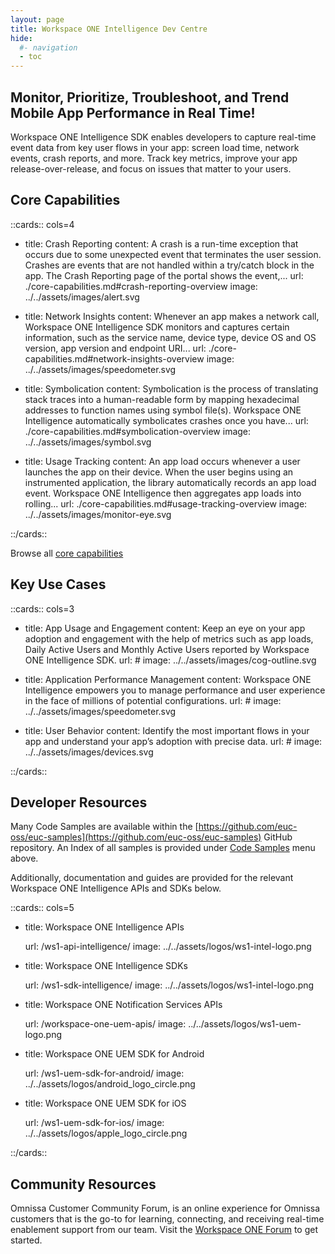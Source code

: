 ```yaml
---
layout: page
title: Workspace ONE Intelligence Dev Centre
hide:
  #- navigation
  - toc
---
```


## Monitor, Prioritize, Troubleshoot, and Trend Mobile App Performance in Real Time!

Workspace ONE Intelligence SDK enables developers to capture real-time event data from key user flows in your app: screen load time, network events, crash reports, and more. Track key metrics, improve your app release-over-release, and focus on issues that matter to your users.

## Core Capabilities

::cards:: cols=4

- title: Crash Reporting
  content: A crash is a run-time exception that occurs due to some unexpected event that terminates the user session. Crashes are events that are not handled within a try/catch block in the app. The Crash Reporting page of the portal shows the event,...
  url: ./core-capabilities.md#crash-reporting-overview
  image: ../../assets/images/alert.svg

- title: Network Insights
  content: Whenever an app makes a network call, Workspace ONE Intelligence SDK monitors and captures certain information, such as the service name, device type, device OS and OS version, app version and endpoint URI...
  url: ./core-capabilities.md#network-insights-overview
  image: ../../assets/images/speedometer.svg

- title: Symbolication
  content: Symbolication is the process of translating stack traces into a human-readable form by mapping hexadecimal addresses to function names using symbol file(s). Workspace ONE Intelligence automatically symbolicates crashes once you have...
  url: ./core-capabilities.md#symbolication-overview
  image: ../../assets/images/symbol.svg

- title: Usage Tracking
  content: An app load occurs whenever a user launches the app on their device. When the user begins using an instrumented application, the library automatically records an app load event. Workspace ONE Intelligence then aggregates app loads into rolling...
  url: ./core-capabilities.md#usage-tracking-overview
  image: ../../assets/images/monitor-eye.svg

::/cards::

Browse all [core capabilities](core-capabilities.md)

## Key Use Cases

::cards:: cols=3

- title: App Usage and Engagement
  content: Keep an eye on your app adoption and engagement with the help of metrics such as app loads, Daily Active Users and Monthly Active Users reported by Workspace ONE Intelligence SDK.
  url: #
  image: ../../assets/images/cog-outline.svg

- title: Application Performance Management
  content: Workspace ONE Intelligence empowers you to manage performance and user experience in the face of millions of potential configurations.
  url: #
  image: ../../assets/images/speedometer.svg

- title: User Behavior
  content: Identify the most important flows in your app and understand your app’s adoption with precise data.
  url: #
  image: ../../assets/images/devices.svg

::/cards::

## Developer Resources

Many Code Samples are available within the [https://github.com/euc-oss/euc-samples](https://github.com/euc-oss/euc-samples) GitHub repository. An Index of all samples is provided under [Code Samples](../samples/index.md) menu above.

Additionally, documentation and guides are provided for the relevant Workspace ONE Intelligence APIs and SDKs below.

::cards:: cols=5

- title: Workspace ONE Intelligence APIs

  url: /ws1-api-intelligence/
  image: ../../assets/logos/ws1-intel-logo.png

- title: Workspace ONE Intelligence SDKs

  url: /ws1-sdk-intelligence/
  image: ../../assets/logos/ws1-intel-logo.png

- title: Workspace ONE Notification Services APIs

  url: /workspace-one-uem-apis/
  image: ../../assets/logos/ws1-uem-logo.png

- title: Workspace ONE UEM SDK for Android

  url: /ws1-uem-sdk-for-android/
  image: ../../assets/logos/android_logo_circle.png

- title: Workspace ONE UEM SDK for iOS

  url: /ws1-uem-sdk-for-ios/
  image: ../../assets/logos/apple_logo_circle.png

::/cards::

## Community Resources

Omnissa Customer Community Forum, is an online experience for Omnissa customers that is the go-to for learning, connecting, and receiving real-time enablement support from our team. Visit the [Workspace ONE Forum](https://community.omnissa.com/forums/forum/9-workspace-one/) to get started.
